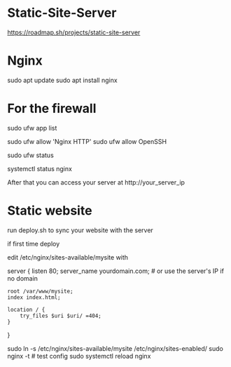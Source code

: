 # Static-Site-Server

https://roadmap.sh/projects/static-site-server

# Nginx

sudo apt update
sudo apt install nginx

# For the firewall
sudo ufw app list

sudo ufw allow 'Nginx HTTP'
sudo ufw allow OpenSSH

sudo ufw status

systemctl status nginx

After that you can access your server at http://your_server_ip

# Static website

run deploy.sh to sync your website with the server

if first time deploy

edit /etc/nginx/sites-available/mysite with

server {
    listen 80;
    server_name yourdomain.com;   # or use the server's IP if no domain

    root /var/www/mysite;
    index index.html;

    location / {
        try_files $uri $uri/ =404;
    }
}

sudo ln -s /etc/nginx/sites-available/mysite /etc/nginx/sites-enabled/
sudo nginx -t   # test config
sudo systemctl reload nginx

